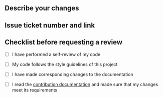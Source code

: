 ## Describe your changes

## Issue ticket number and link

## Checklist before requesting a review
- [ ] I have performed a self-review of my code
- [ ] My code follows the style guidelines of this project
- [ ] I have made corresponding changes to the documentation
- [ ] I read the [contribution documentation](https://github.com/EVerest/EVerest/blob/main/CONTRIBUTING.md) and made sure that my changes meet its requirements

